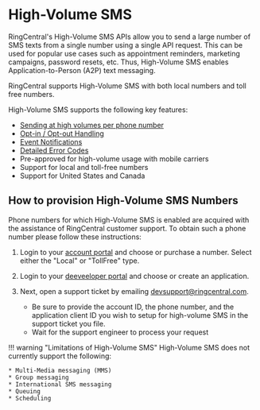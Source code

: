 # High-Volume SMS

RingCentral's High-Volume SMS APIs allow you to send a large number of SMS texts from a single number using a single API request. This can be used for popular use cases such as appointment reminders, marketing campaigns, password resets, etc. Thus, High-Volume SMS enables Application-to-Person (A2P) text messaging.

RingCentral supports High-Volume SMS with both local numbers and toll free numbers.

High-Volume SMS supports the following key features:

* [Sending at high volumes per phone number](./sending-highvolume-sms)
* [Opt-in / Opt-out Handling](./opt-out)
* [Event Notifications](./events)
* [Detailed Error Codes](./handling-errors)
* Pre-approved for high-volume usage with mobile carriers
* Support for local and toll-free numbers
* Support for United States and Canada

## How to provision High-Volume SMS Numbers

Phone numbers for which High-Volume SMS is enabled are acquired with the assistance of RingCentral customer support. To obtain such a phone number please follow these instructions:

1. Login to your [account portal](https://service.ringcentral.com/) and choose or purchase a number. Select either the "Local" or "TollFree" type.

1. Login to your [deeveeloper portal](https://developers.ringcentral.com) and choose or create an application.

2. Next, open a support ticket by emailing [devsupport@ringcentral.com](mailto:devsupport@ringcentral.com).
   * Be sure to provide the account ID, the phone number, and the application client ID you wish to setup for high-volume SMS in the support ticket you file. 
   * Wait for the support engineer to process your request

!!! warning "Limitations of High-Volume SMS"
    High-Volume SMS does not currently support the following:
    
    * Multi-Media messaging (MMS)
    * Group messaging
    * International SMS messaging
    * Queuing
    * Scheduling
